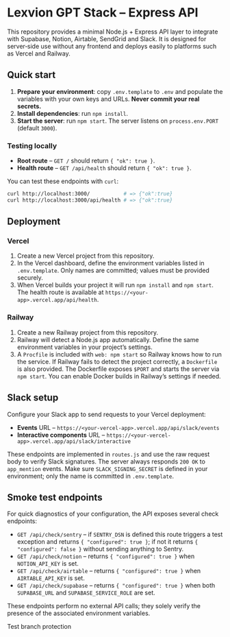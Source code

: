 # Lexvion GPT Stack – Express API

This repository provides a minimal Node.js + Express API layer to integrate
with Supabase, Notion, Airtable, SendGrid and Slack.  It is designed
for server‑side use without any frontend and deploys easily to
platforms such as Vercel and Railway.

## Quick start

1. **Prepare your environment**: copy `.env.template` to `.env` and
   populate the variables with your own keys and URLs.  **Never
   commit your real secrets.**
2. **Install dependencies**: run `npm install`.
3. **Start the server**: run `npm start`.  The server listens on
   `process.env.PORT` (default `3000`).

### Testing locally

- **Root route** – `GET /` should return `{ "ok": true }`.
- **Health route** – `GET /api/health` should return `{ "ok": true }`.

You can test these endpoints with `curl`:

```sh
curl http://localhost:3000/           # => {"ok":true}
curl http://localhost:3000/api/health # => {"ok":true}
```

## Deployment

### Vercel

1. Create a new Vercel project from this repository.
2. In the Vercel dashboard, define the environment variables listed
   in `.env.template`.  Only names are committed; values must be
   provided securely.
3. When Vercel builds your project it will run `npm install` and
   `npm start`.  The health route is available at
   `https://<your-app>.vercel.app/api/health`.

### Railway

1. Create a new Railway project from this repository.
2. Railway will detect a Node.js app automatically.  Define the same
   environment variables in your project’s settings.
3. A `Procfile` is included with `web: npm start` so Railway knows
   how to run the service.  If Railway fails to detect the project
   correctly, a `Dockerfile` is also provided.  The Dockerfile
   exposes `$PORT` and starts the server via `npm start`.  You can
   enable Docker builds in Railway’s settings if needed.

## Slack setup

Configure your Slack app to send requests to your Vercel deployment:

- **Events** URL – `https://<your-vercel-app>.vercel.app/api/slack/events`
- **Interactive components** URL – `https://<your-vercel-app>.vercel.app/api/slack/interactive`

These endpoints are implemented in `routes.js` and use the raw
request body to verify Slack signatures.  The server always responds
`200 OK` to `app_mention` events.  Make sure `SLACK_SIGNING_SECRET`
is defined in your environment; only the name is committed in
`.env.template`.

## Smoke test endpoints

For quick diagnostics of your configuration, the API exposes several
check endpoints:

- `GET /api/check/sentry` – if `SENTRY_DSN` is defined this route triggers
  a test exception and returns `{ "configured": true }`; if not it
  returns `{ "configured": false }` without sending anything to Sentry.
- `GET /api/check/notion` – returns `{ "configured": true }` when
  `NOTION_API_KEY` is set.
- `GET /api/check/airtable` – returns `{ "configured": true }` when
  `AIRTABLE_API_KEY` is set.
- `GET /api/check/supabase` – returns `{ "configured": true }` when
  both `SUPABASE_URL` and `SUPABASE_SERVICE_ROLE` are set.

These endpoints perform no external API calls; they solely verify the
presence of the associated environment variables.

Test branch protection
